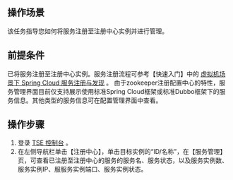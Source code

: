 ## 操作场景
该任务指导您如何将服务注册至注册中心实例并进行管理。
## 前提条件
已将服务注册至注册中心实例。服务注册流程可参考【快速入门】中的 [虚拟机场景下 Spring Cloud 服务注册与发现](https://cloud.tencent.com/document/product/1364/56506) 。
由于zookeeper注册配置中心的特性，服务管理界面目前仅支持展示使用标准Spring Cloud框架或标准Dubbo框架下的服务信息。其他类型的服务信息可在配置管理界面中查看。
## 操作步骤
1. 登录 [TSE 控制台](https://console.cloud.tencent.com/tse) 。
2. 在左侧导航栏单击【注册中心】，单击目标实例的“ID/名称”，在【服务管理】页，可查看已注册至注册中心的服务的服务名、服务状态，以及服务实例数、服务实例IP、服服务实例端口、服务实例状态。
